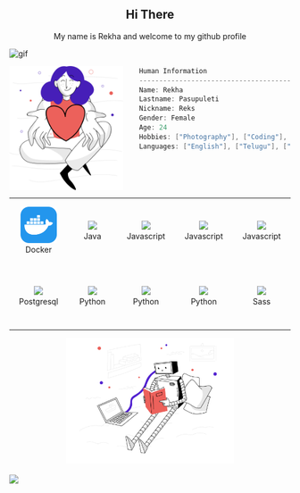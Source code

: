 
<h2 align="center">Hi There</h2>
<p align="center">My name is Rekha and welcome to my github profile</p>

![gif](https://assets.vogue.com/photos/5a70c28c40fecd28eccef487/master/pass/1.gif)

<img align="left" src="https://raw.githubusercontent.com/rekhapasupulet/rekhapasupulet/447372ef1129a8c0da73734fcdabd22b69a70751/givingback.svg" height="222px"/>

```csharp
    Human Information
    ------------------------------------------
    Name: Rekha
    Lastname: Pasupuleti
    Nickname: Reks
    Gender: Female
    Age: 24
    Hobbies: ["Photography"], ["Coding"], ["Cooking"], ["Music"], ["Gym"]
    Languages: ["English"], ["Telugu"], ["Hindi"], ["Tamil"], ["Kannada"]
```

<br>

<div align="center">
    <table align="left">
        <tr>
            <td align="center" width="140" height="112.43">
                <img src="https://raw.githubusercontent.com/rekhapasupulet/rekhapasupulet/a9f674ac6c7e5af35c3ac973df2a7f35d56a5119/Docker.svg" width="65px"/>
                <br /> Docker
            </td>
            <td align="center" width="140" height="112.43">
                <img src="icons/java.png" width="65px"/>
                <br /> Java
            </td>
            <td align="center" width="140" height="112.43">
                <img src="icons/javascript.png" width="65px"/>
                <br /> Javascript
            </td>
            <td align="center" width="140" height="112.43">
                <img src="icons/javascript.png" width="65px"/>
                <br /> Javascript
            </td>
            <td align="center" width="140" height="112.43">
                <img src="icons/javascript.png" width="65px"/>
                <br /> Javascript
            </td>
        </tr>
        <tr>
            <td align="center" width="140" height="112.43">
                <img src="icons/postgresql.png" width="65px"/>
                <br /> Postgresql
            </td>
            <td align="center" width="140" height="112.43">
                <img src="icons/python.png" width="65px"/>
                <br /> Python
            </td>
            <td align="center" width="140" height="112.43">
                <img src="icons/python.png" width="65px"/>
                <br /> Python
            </td>
            <td align="center" width="140" height="112.43">
                <img src="icons/python.png" width="65px"/>
                <br /> Python
            </td>
            <td align="center" width="140" height="112.43">
                <img src="icons/sass.png" width="65px"/>
                <br /> Sass
            </td>
        </tr>
    </table>
    <img src="https://raw.githubusercontent.com/rekhapasupulet/rekhapasupulet/301c8838546e67f3177bcbd77b544eb8f32e75fd/artificialintelligence.svg" height="225px"/>
</div>

<br>

<img align="left" src="svg/webdevelopment.svg" height="277px"/>


